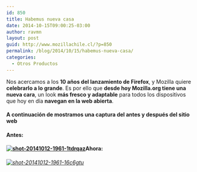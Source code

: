 ```yaml
---
id: 850
title: Habemus nueva casa
date: 2014-10-15T09:00:25-03:00
author: ravmn
layout: post
guid: http://www.mozillachile.cl/?p=850
permalink: /blog/2014/10/15/habemus-nueva-casa/
categories:
  - Otros Productos
---
```

Nos acercamos a los **10 años del lanzamiento de Firefox**, y Mozilla quiere **celebrarlo a lo grande**. Es por ello que **desde hoy Mozilla.org tiene una nueva cara**, un look **más fresco y adaptable** para todos los dispositivos que hoy en día **navegan en la web abierta**.<!--more-->

#### A continuación de mostramos una captura del antes y después del sitio web

#### Antes:

#### [<img class="aligncenter size-large wp-image-851" src="/images/2014/10/shot-20141012-1961-1tdrqaz-600x614.png" alt="shot-20141012-1961-1tdrqaz" width="600" height="614" srcset="/images/2014/10/shot-20141012-1961-1tdrqaz-600x614.png 600w, /images/2014/10/shot-20141012-1961-1tdrqaz-252x258.png 252w, /images/2014/10/shot-20141012-1961-1tdrqaz.png 1280w" sizes="(max-width: 600px) 100vw, 600px" />](/images/2014/10/shot-20141012-1961-1tdrqaz.png)Ahora:

###### [<img class="aligncenter size-large wp-image-856" src="/images/2014/10/shot-20141012-1961-16c6gtu-600x1601.png" alt="shot-20141012-1961-16c6gtu" width="600" height="1601" srcset="/images/2014/10/shot-20141012-1961-16c6gtu-600x1601.png 600w, /images/2014/10/shot-20141012-1961-16c6gtu-252x672.png 252w, /images/2014/10/shot-20141012-1961-16c6gtu.png 1280w" sizes="(max-width: 600px) 100vw, 600px" />](/images/2014/10/shot-20141012-1961-16c6gtu.png)